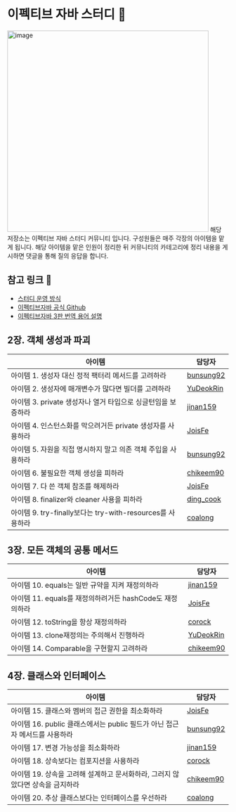 # 이펙티브 자바 스터디 📝

<img width="458" alt="image" src="https://user-images.githubusercontent.com/53285909/207071799-fa8bf91e-6b77-44af-b384-3b035272fae7.png">
해당 저장소는 이펙티브 자바 스터디 커뮤니티 입니다. 구성원들은 매주 각장의 아이템을 맡게 됩니다. 
해당 아이템을 맡은 인원이 정리한 뒤 커뮤니티의 카테고리에 정리 내용을 게시하면 댓글을 통해 질의 응답을 합니다.   

## 참고 링크 🔗

- [스터디 운영 방식](https://github.com/Study-2-Effective-Java/Effective-Java/discussions/1)
- [이펙티브자바 공식 Github](https://github.com/WegraLee/effective-java-3e-source-code)
- [이펙티브자바 3판 번역 용어 설명](https://docs.google.com/document/d/1Nw-_FJKre9x7Uy6DZ0NuAFyYUCjBPCpINxqrP0JFuXk/edit)

## 2장. 객체 생성과 파괴

| 아이템 | 담당자 |
| --- | --- |
| 아이템 1. 생성자 대신 정적 팩터리 메서드를 고려하라 | [bunsung92](https://github.com/bunsung92) |
| 아이템 2. 생성자에 매개변수가 많다면 빌더를 고려하라 | [YuDeokRin](https://github.com/YuDeokRin) |
| 아이템 3. private 생성자나 열거 타입으로 싱글턴임을 보증하라 | [jinan159](https://github.com/jinan159) |
| 아이템 4. 인스턴스화를 막으려거든 private 생성자를 사용하라 | [JoisFe](https://github.com/JoisFe) |
| 아이템 5. 자원을 직접 명시하지 말고 의존 객체 주입을 사용하라 | [bunsung92](https://github.com/bunsung92) |
| 아이템 6. 불필요한 객체 생성을 피하라 | [chikeem90](https://github.com/chikeem90) |
| 아이템 7. 다 쓴 객체 참조를 해제하라 | [JoisFe](https://github.com/JoisFe) |
| 아이템 8. finalizer와 cleaner 사용을 피하라 | [ding_cook](https://github.com/bunsung92) |
| 아이템 9. try-finally보다는 try-with-resources를 사용하라 | [coalong](https://github.com/coalong) |

## 3장. 모든 객체의 공통 메서드

| 아이템 | 담당자 |
| --- | --- |
| 아이템 10. equals는 일반 규약을 지켜 재정의하라 | [jinan159](https://github.com/jinan159) |
| 아이템 11. equals를 재정의하려거든 hashCode도 재정의하라 | [JoisFe](https://github.com/JoisFe) |
| 아이템 12. toString을 항상 재정의하라 | [corock](https://github.com/corock) | 
| 아이템 13. clone재정의는 주의해서 진행하라 | [YuDeokRin](https://github.com/YuDeokRin) |
| 아이템 14. Comparable을 구현할지 고려하라 | [chikeem90](https://github.com/chikeem90) |

## 4장. 클래스와 인터페이스

| 아이템 | 담당자 |
| --- | --- |
| 아이템 15. 클래스와 멤버의 접근 권한을 최소화하라 | [JoisFe](https://github.com/JoisFe) |
| 아이템 16. public 클래스에서는 public 필드가 아닌 접근자 메서드를 사용하라 | [bunsung92](https://github.com/bunsung92) |
| 아이템 17. 변경 가능성을 최소화하라 | [jinan159](https://github.com/jinan159) |
| 아이템 18. 상속보다는 컴포지션을 사용하라 | [corock](https://github.com/corock) | 
| 아이템 19. 상속을 고려해 설계하고 문서화하라, 그러지 않았다면 상속을 금지하라 | [chikeem90](https://github.com/chikeem90) |
| 아이템 20. 추상 클래스보다는 인터페이스를 우선하라 | [coalong](https://github.com/coalong) |
